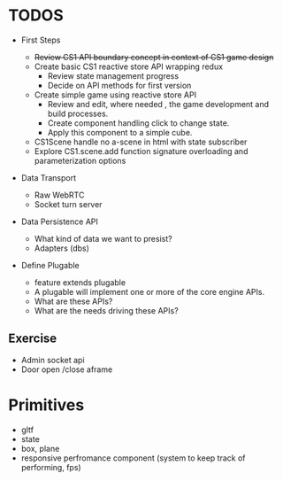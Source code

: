 # TODOS

- First Steps

  - ~~Review CS1 API boundary concept in context of CS1 game design~~
  - Create basic CS1 reactive store API wrapping redux
    - Review state management progress
    - Decide on API methods for first version
  - Create simple game using reactive store API
    - Review and edit, where needed , the game development and build processes.
    - Create component handling click to change state.
    - Apply this component to a simple cube.
  - CS1Scene handle no a-scene in html with state subscriber
  - Explore CS1.scene.add function signature overloading and parameterization options

- Data Transport
  - Raw WebRTC
  - Socket turn server
- Data Persistence API
  - What kind of data we want to presist?
  - Adapters (dbs)
- Define Plugable
  - feature extends plugable
  - A plugable will implement one or more of the core engine APIs.
  - What are these APIs?
  - What are the needs driving these APIs?

## Exercise

- Admin socket api
- Door open /close aframe

# Primitives

- gltf
- state
- box, plane
- responsive perfromance component (system to keep track of performing, fps)
